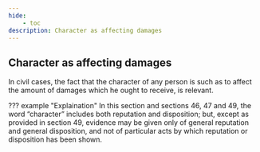 ```yaml
---
hide:
    - toc
description: Character as affecting damages
---
```


## Character as affecting damages

In civil cases, the fact that the character of any person is such as to affect the amount of damages which he ought to receive, is relevant.

??? example "Explaination"
    In this section and sections 46, 47 and 49, the word “character” includes both reputation and disposition; but, except as provided in section 49, evidence may be given only of general reputation and general disposition, and not of particular acts by which reputation or disposition has been shown.
